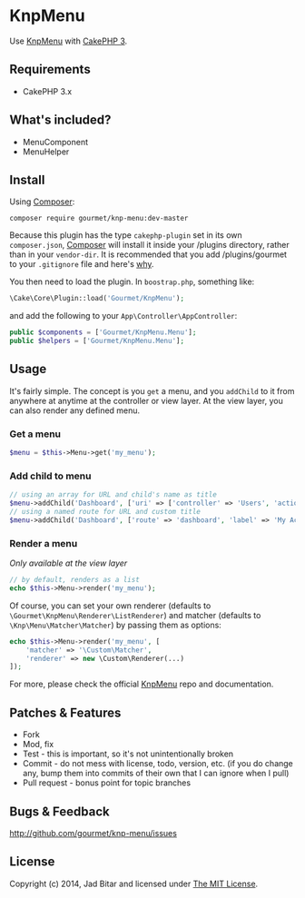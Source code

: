 # KnpMenu

Use [KnpMenu][knpmenu] with [CakePHP 3][cakephp].

## Requirements

* CakePHP 3.x

## What's included?

- MenuComponent
- MenuHelper

## Install

Using [Composer][composer]:

```
composer require gourmet/knp-menu:dev-master
```

Because this plugin has the type `cakephp-plugin` set in its own `composer.json`,
[Composer][composer] will install it inside your /plugins directory, rather than
in your `vendor-dir`. It is recommended that you add /plugins/gourmet to your
`.gitignore` file and here's [why][composer:ignore].

You then need to load the plugin. In `boostrap.php`, something like:

```php
\Cake\Core\Plugin::load('Gourmet/KnpMenu');
```

and add the following to your `App\Controller\AppController`:

```php
public $components = ['Gourmet/KnpMenu.Menu'];
public $helpers = ['Gourmet/KnpMenu.Menu'];
```

## Usage

It's fairly simple. The concept is you `get` a menu, and you `addChild` to it from anywhere at anytime at the
controller or view layer. At the view layer, you can also render any defined menu.

### Get a menu

```php
$menu = $this->Menu->get('my_menu');
```

### Add child to menu

```php
// using an array for URL and child's name as title
$menu->addChild('Dashboard', ['uri' => ['controller' => 'Users', 'action' => 'dashboard']]);
// using a named route for URL and custom title
$menu->addChild('Dashboard', ['route' => 'dashboard', 'label' => 'My Account']);
```
### Render a menu

*Only available at the view layer*

```php
// by default, renders as a list
echo $this->Menu->render('my_menu');
```

Of course, you can set your own renderer (defaults to `\Gourmet\KnpMenu\Renderer\ListRenderer`) and matcher
(defaults to `\Knp\Menu\Matcher\Matcher`) by passing them as options:

```php
echo $this->Menu->render('my_menu', [
    'matcher' => '\Custom\Matcher',
    'renderer' => new \Custom\Renderer(...)
]);
```

For more, please check the official [KnpMenu][knpmenu] repo and documentation.

## Patches & Features

* Fork
* Mod, fix
* Test - this is important, so it's not unintentionally broken
* Commit - do not mess with license, todo, version, etc. (if you do change any, bump them into commits of
their own that I can ignore when I pull)
* Pull request - bonus point for topic branches

## Bugs & Feedback

http://github.com/gourmet/knp-menu/issues

## License

Copyright (c) 2014, Jad Bitar and licensed under [The MIT License][mit].

[cakephp]:http://cakephp.org
[composer]:http://getcomposer.org
[composer:ignore]:http://getcomposer.org/doc/faqs/should-i-commit-the-dependencies-in-my-vendor-directory.md
[mit]:http://www.opensource.org/licenses/mit-license.php
[knpmenu]:https://github.com/KnpLabs/KnpMenu
